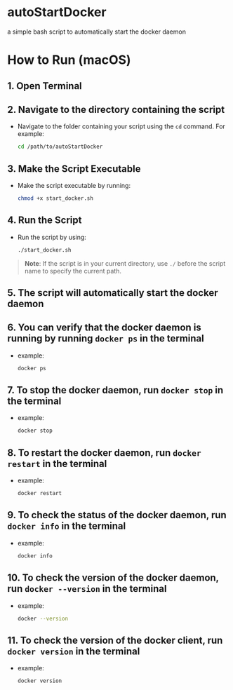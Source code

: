 # autoStartDocker
a simple bash script to automatically start the docker daemon 

# How to Run (macOS)
## 1. Open Terminal

## 2. Navigate to the directory containing the script
- Navigate to the folder containing your script using the `cd` command. For example:
    ```bash
    cd /path/to/autoStartDocker
    ```
## 3. Make the Script Executable
- Make the script executable by running:
    ```bash
    chmod +x start_docker.sh
    ```

## 4. Run the Script
- Run the script by using:
    ```bash
    ./start_docker.sh
    ```

> **Note**: If the script is in your current directory, use `./` before the script name to specify the current path.


## 5. The script will automatically start the docker daemon

## 6. You can verify that the docker daemon is running by running `docker ps` in the terminal
- example:
    ```bash
    docker ps
    ```
## 7. To stop the docker daemon, run `docker stop` in the terminal
- example:
    ```bash
    docker stop
    ```

## 8. To restart the docker daemon, run `docker restart` in the terminal
- example:
    ```bash
    docker restart
    ```

## 9. To check the status of the docker daemon, run `docker info` in the terminal
- example:
    ```bash
    docker info
    ```

## 10. To check the version of the docker daemon, run `docker --version` in the terminal
- example:
    ```bash
    docker --version
    ```

## 11. To check the version of the docker client, run `docker version` in the terminal
- example:
    ```bash
    docker version
    ```